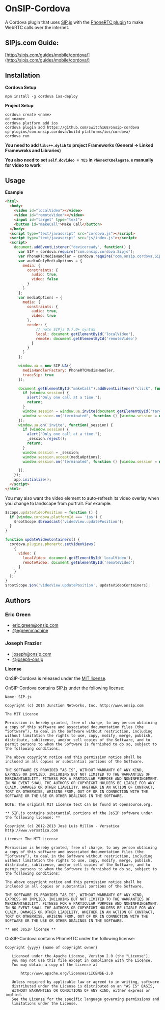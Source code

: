 OnSIP-Cordova
=============

A Cordova plugin that uses [SIP.js](http://sipjs.com/) with the [PhoneRTC plugin](https://github.com/alongubkin/phonertc) to make WebRTC calls over the internet.

SIPjs.com Guide:
-
[http://sipjs.com/guides/mobile/cordova/](http://sipjs.com/guides/mobile/cordova/)

Installation
-

**Cordova Setup**
~~~
npm install -g cordova ios-deploy
~~~

**Project Setup**
~~~
cordova create <name>
cd <name>
cordova platform add ios
cordova plugin add https://github.com/Switch168/onsip-cordova
cp plugins/com.onsip.cordova/build platforms/ios/cordova/
cordova run
~~~

**You need to add `libc++.dylib` to project Frameworks (General -> Linked Framewroks and Libraries)**

**You also need to set `self.doVideo = YES` in `PhoneRTCDelegate.m` manually for video to work**

Usage
-

**Example**
```html
<html>
  <body>
    <video id="localVideo"></video>
    <video id="remoteVideo"></video>
    <input id="target" type="text">
    <button id="makeCall">Make Call</button>
  </body>
  <script type="text/javascript" src="cordova.js"></script>
  <script type="text/javascript" src="js/index.js"></script>
  <script>
    document.addEventListener("deviceready", function() {
      var SIP = cordova.require("com.onsip.cordova.Sipjs");
      var PhoneRTCMediaHandler = cordova.require("com.onsip.cordova.SipjsMediaHandler")(SIP);
      var audioOnlyMediaOptions = {
        media: {
          constraints: {
            audio: true,
            video: false
          }
        }
      };
      var mediaOptions = {
        media: {
          constraints: {
            audio: true,
            video: true
          },
          render: {
              // note SIPjs 0.7.0+ syntax
              local: document.getElementById('localVideo'),
              remote: document.getElementById('remoteVideo')
            }
          }
        }
      };

      window.ua = new SIP.UA({
        mediaHandlerFactory: PhoneRTCMediaHandler,
        traceSip: true
      });

      document.getElementById("makeCall").addEventListener("click", function() {
        if (window.session) {
          alert("Only one call at a time.");
          return;
        }
        window.session = window.ua.invite(document.getElementById('target').value, mediaOptions);
        window.session.on('terminated', function () {window.session = null;});
      });
      window.ua.on('invite', function(_session) {
        if (window.session) {
          alert("Only one call at a time.");
          _session.reject();
          return;
        }
        window.session = _session;
        window.session.accept(mediaOptions);
        window.session.on('terminated', function () {window.session = null;});

      });
    });
    app.initialize();
  </script>
</html>
```

You may also want the video element to auto-refresh its video overlay when you change to landscape from portrait. For example:
```javascript
$scope.updateVideoPosition = function () {
  if (window.cordova.platformId === 'ios') {
    $rootScope.$broadcast('videoView.updatePosition');
  }
}

function updateVideoContainers() {
  cordova.plugins.phonertc.setVideoViews(
    {
      video: {
        localVideo: document.getElementById('localVideo'),
        remoteVideo: document.getElementById('remoteVideo')
      }
    }
  );
}
$rootScope.$on('videoView.updatePosition', updateVideoContainers);
```

Authors
-

### Eric Green

* <eric.green@onsip.com>
* [@egreenmachine](http://github.com/egreenmachine)

### Joseph Frazier

* <joseph@onsip.com>
* [@joseph-onsip](http://github.com/joseph-onsip)


**License**

OnSIP-Cordova is released under the [MIT license](https://github.com/onsip/onsip-cordova/blob/master/LICENSE).

OnSIP-Cordova contains SIP.js under the following license:

~~~
Name: SIP.js

Copyright (c) 2014 Junction Networks, Inc. http://www.onsip.com

The MIT License

Permission is hereby granted, free of charge, to any person obtaining a copy of this software and associated documentation files (the “Software”), to deal in the Software without restriction, including without limitation the rights to use, copy, modify, merge, publish, distribute, sublicense, and/or sell copies of the Software, and to permit persons to whom the Software is furnished to do so, subject to the following conditions:

The above copyright notice and this permission notice shall be included in all copies or substantial portions of the Software.

THE SOFTWARE IS PROVIDED “AS IS”, WITHOUT WARRANTY OF ANY KIND, EXPRESS OR IMPLIED, INCLUDING BUT NOT LIMITED TO THE WARRANTIES OF MERCHANTABILITY, FITNESS FOR A PARTICULAR PURPOSE AND NONINFRINGEMENT. IN NO EVENT SHALL THE AUTHORS OR COPYRIGHT HOLDERS BE LIABLE FOR ANY CLAIM, DAMAGES OR OTHER LIABILITY, WHETHER IN AN ACTION OF CONTRACT, TORT OR OTHERWISE, ARISING FROM, OUT OF OR IN CONNECTION WITH THE SOFTWARE OR THE USE OR OTHER DEALINGS IN THE SOFTWARE.

NOTE: The original MIT License text can be found at opensource.org.

** SIP.js contains substantial portions of the JsSIP software under the following license: **

Copyright (c) 2012-2013 José Luis Millán - Versatica http://www.versatica.com

License: The MIT License

Permission is hereby granted, free of charge, to any person obtaining a copy of this software and associated documentation files (the “Software”), to deal in the Software without restriction, including without limitation the rights to use, copy, modify, merge, publish, distribute, sublicense, and/or sell copies of the Software, and to permit persons to whom the Software is furnished to do so, subject to the following conditions:

The above copyright notice and this permission notice shall be included in all copies or substantial portions of the Software.

THE SOFTWARE IS PROVIDED “AS IS”, WITHOUT WARRANTY OF ANY KIND, EXPRESS OR IMPLIED, INCLUDING BUT NOT LIMITED TO THE WARRANTIES OF MERCHANTABILITY, FITNESS FOR A PARTICULAR PURPOSE AND NONINFRINGEMENT. IN NO EVENT SHALL THE AUTHORS OR COPYRIGHT HOLDERS BE LIABLE FOR ANY CLAIM, DAMAGES OR OTHER LIABILITY, WHETHER IN AN ACTION OF CONTRACT, TORT OR OTHERWISE, ARISING FROM, OUT OF OR IN CONNECTION WITH THE SOFTWARE OR THE USE OR OTHER DEALINGS IN THE SOFTWARE.

** end JsSIP license **
~~~~

OnSIP-Cordova contains PhoneRTC under the following license:

~~~
Copyright {yyyy} {name of copyright owner}

   Licensed under the Apache License, Version 2.0 (the "License");
   you may not use this file except in compliance with the License.
   You may obtain a copy of the License at

       http://www.apache.org/licenses/LICENSE-2.0

   Unless required by applicable law or agreed to in writing, software
   distributed under the License is distributed on an "AS IS" BASIS,
   WITHOUT WARRANTIES OR CONDITIONS OF ANY KIND, either express or implied.
   See the License for the specific language governing permissions and
   limitations under the License.
~~~
